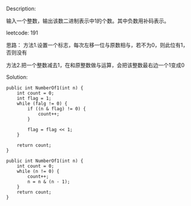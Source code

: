 Description:

输入一个整数，输出该数二进制表示中1的个数。其中负数用补码表示。

leetcode: 191

思路：
方法1.设置一个标志，每次左移一位与原数相与，若不为0，则此位有1，否则没有

方法2.把一个整数减去1，在和原整数做与运算，会把该整数最右边一个1变成0

Solution:

```
public int NumberOf1(int n) {
    int count = 0;
    int flag = 1;
    while (falg != 0) {
        if ((n & flag) != 0) {
            count++;
        }

        flag = flag << 1;
    }

    return count;
}
```

```
public int NumberOf1(int n) {
    int count = 0;
    while (n != 0) {
        count++;
        n = n & (n - 1);
    }
    return count;
}
```